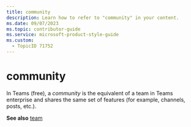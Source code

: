 ```yaml
---
title: community
description: Learn how to refer to "community" in your content.
ms.date: 09/07/2023
ms.topic: contributor-guide
ms.service: microsoft-product-style-guide
ms.custom:
  - TopicID 71752
---
```



# community

In Teams (free), a *community* is the equivalent of a team in Teams enterprise and shares the same set of features (for example, channels, posts, etc.).

**See also** [team](~/teams-style-guide/a-z-word-list/t/team.md)

